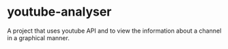 # youtube-analyser
A project that uses youtube API and to view the information about a channel in a graphical manner.
